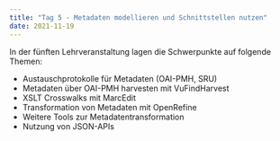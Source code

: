 ```yaml
---
title: "Tag 5 - Metadaten modellieren und Schnittstellen nutzen"
date: 2021-11-19
---
```


In der fünften Lehrveranstaltung lagen die Schwerpunkte auf folgende Themen:
- Austauschprotokolle für Metadaten (OAI-PMH, SRU)
- Metadaten über OAI-PMH harvesten mit VuFindHarvest
- XSLT Crosswalks mit MarcEdit
- Transformation von Metadaten mit OpenRefine
- Weitere Tools zur Metadatentransformation
- Nutzung von JSON-APIs
